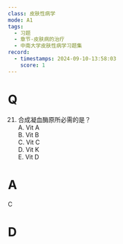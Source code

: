 ```yaml
---
class: 皮肤性病学
mode: A1
tags:
  - 习题
  - 章节-皮肤病的治疗
  - 中南大学皮肤性病学习题集
record:
  - timestamps: 2024-09-10-13:58:03
    score: 1
---
```


# Q
21. 合成凝血酶原所必需的是？  
A. Vit A  
B. Vit B  
C. Vit C  
D. Vit K  
E. Vit D  
# A
C
# D
